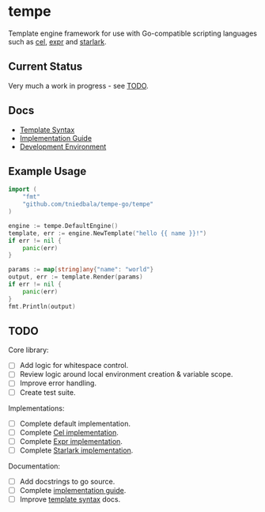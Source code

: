 # tempe
Template engine framework for use with Go-compatible scripting languages
such as [cel](https://github.com/google/cel-go), [expr](https://github.com/expr-lang/expr)
and [starlark](https://github.com/google/starlark-go).

## Current Status
Very much a work in progress - see [TODO](#todo).

## Docs
- [Template Syntax](./docs/template-syntax.md)
- [Implementation Guide](./docs/implementation-guid.md)
- [Development Environment](./docs/development-environment.md)

## Example Usage
```go
import (
    "fmt"
    "github.com/tniedbala/tempe-go/tempe"
)

engine := tempe.DefaultEngine()
template, err := engine.NewTemplate("hello {{ name }}!")
if err != nil {
    panic(err)
}

params := map[string]any{"name": "world"}
output, err := template.Render(params)
if err != nil {
    panic(err)
}
fmt.Println(output)
```

## TODO
Core library:
- [ ] Add logic for whitespace control.
- [ ] Review logic around local environment creation & variable scope.
- [ ] Improve error handling.
- [ ] Create test suite.

Implementations:
- [ ] Complete default implementation.
- [ ] Complete [Cel implementation](./engines/cel).
- [ ] Complete [Expr implementation](./engines/expr).
- [ ] Complete [Starlark implementation](./engines/starlark).

Documentation:
- [ ] Add docstrings to go source.
- [ ] Complete [implementation guide](./docs/implementation-guid.md).
- [ ] Improve [template syntax](./docs/template-syntax.md) docs.